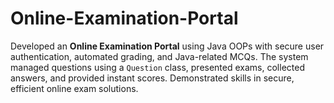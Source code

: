 # Online-Examination-Portal
Developed an **Online Examination Portal** using Java OOPs with secure user authentication, automated grading, and Java-related MCQs. The system managed questions using a `Question` class, presented exams, collected answers, and provided instant scores. Demonstrated skills in secure, efficient online exam solutions.
